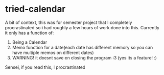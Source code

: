 # tried-calendar
A bit of context, this was for semester project that I completely procrastinated so i had roughly a few hours of work done into this.
Currently it only has a function of:

1. Being a Calendar
2. Memo function for a date(each date has different memory so you can have multiple memos on different dates)
3. WARNING! it doesnt save on closing the program :3    (yes its a feature! :)

Sensei, if you read this, I procrastinated